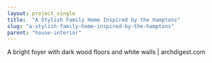 ```yaml
---
layout: project_single
title:  "A Stylish Family Home Inspired by the Hamptons"
slug: "a-stylish-family-home-inspired-by-the-hamptons"
parent: "house-interior"
---
```

A bright foyer with dark wood floors and white walls | archdigest.com